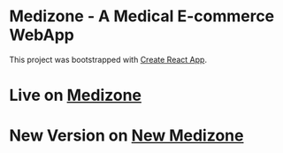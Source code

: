 # Medizone - A Medical E-commerce WebApp

This project was bootstrapped with [Create React App](https://github.com/facebook/create-react-app).

# Live on [Medizone](https://medizonnetlify.app)

# New Version on [New Medizone](https://medzonnetlify.app)

